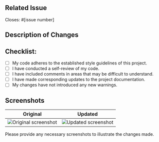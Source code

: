 ## Related Issue

<!--
Provide information about the issue or bug that is being addressed.
-->

Closes: #[issue number]

## Description of Changes

<!--
Clearly and concisely describe the modifications made to successfully resolve the assigned issue. Include any pertinent information about new files or any other relevant details.

For example:
- Added a new function to handle XYZ.
- Updated the ABC module to fix the bug.
- Refactored code in the DEF class for improved performance.
-->

## Checklist:

<!--
Mark the checkboxes to indicate completion. Example:
- [x] My code follows the style guidelines of this project.
-->

- [ ] My code adheres to the established style guidelines of this project.
- [ ] I have conducted a self-review of my code.
- [ ] I have included comments in areas that may be difficult to understand.
- [ ] I have made corresponding updates to the project documentation.
- [ ] My changes have not introduced any new warnings.

## Screenshots

|           Original           |           Updated           |
| :--------------------------: | :-------------------------: |
| ![Original screenshot](link) | ![Updated screenshot](link) |

Please provide any necessary screenshots to illustrate the changes made.
